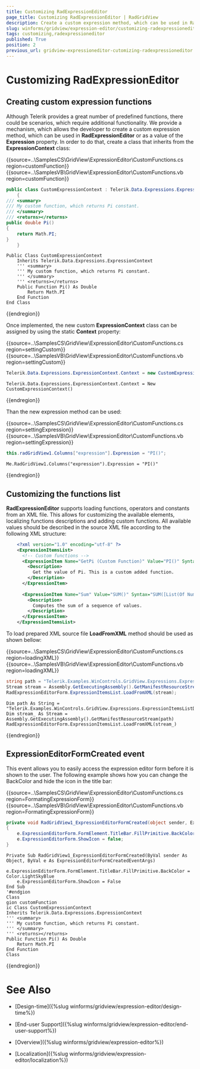 ```yaml
---
title: Customizing RadExpressionEditor
page_title: Customizing RadExpressionEditor | RadGridView
description: Create a custom expression method, which can be used in RadExpressionEditor or as a value of the Expression property.
slug: winforms/gridview/expression-editor/customizing-radexpressioneditor
tags: customizing,radexpressioneditor
published: True
position: 2
previous_url: gridview-expressioneditor-cutomizing-radexpressioneditor
---
```


# Customizing RadExpressionEditor

## Creating custom expression functions

Although Telerik provides a great number of predefined functions, there could be scenarios, which require additional functionality. We provide a mechanism, which allows the developer to create a custom expression method, which can be used in __RadExpressionEditor__ or as a value of the __Expression__ property. In order to do that, create a class that inherits from the __ExpressionContext__ class:

{{source=..\SamplesCS\GridView\ExpressionEditor\CustomFunctions.cs region=customFunction}} 
{{source=..\SamplesVB\GridView\ExpressionEditor\CustomFunctions.vb region=customFunction}} 

````C#
public class CustomExpressionContext : Telerik.Data.Expressions.ExpressionContext
    {
/// <summary>
/// My custom function, which returns Pi constant.
/// </summary>
/// <returns></returns>
public double Pi()
{
    return Math.PI;
}
    }

````
````VB.NET
Public Class CustomExpressionContext
    Inherits Telerik.Data.Expressions.ExpressionContext
    ''' <summary>
    ''' My custom function, which returns Pi constant.
    ''' </summary>
    ''' <returns></returns>
    Public Function Pi() As Double
        Return Math.PI
    End Function
End Class

````

{{endregion}} 

Once implemented, the new custom __ExpressionContext__ class can be assigned by using the static __Context__ property:

{{source=..\SamplesCS\GridView\ExpressionEditor\CustomFunctions.cs region=settingCustom}} 
{{source=..\SamplesVB\GridView\ExpressionEditor\CustomFunctions.vb region=settingCustom}} 

````C#
Telerik.Data.Expressions.ExpressionContext.Context = new CustomExpressionContext();

````
````VB.NET
Telerik.Data.Expressions.ExpressionContext.Context = New CustomExpressionContext()

````

{{endregion}} 

Than the new expression method can be used:

{{source=..\SamplesCS\GridView\ExpressionEditor\CustomFunctions.cs region=settingExpression}} 
{{source=..\SamplesVB\GridView\ExpressionEditor\CustomFunctions.vb region=settingExpression}}
````C#
this.radGridView1.Columns["expression"].Expression = "PI()";

````
````VB.NET
Me.RadGridView1.Columns("expression").Expression = "PI()"

```` 

{{endregion}} 

## Customizing the functions list

__RadExpressionEditor__ supports loading functions, operators and constants from an XML file. This allows for customizing the available elements, localizing functions descriptions and adding custom functions. All available values should be described in the source XML file according to the following XML structure:

````xml
	<?xml version="1.0" encoding="utf-8" ?>
	<ExpressionItemsList>
	  <!-- Custom functions -->
	  <ExpressionItem Name="GetPi (Custom Function)" Value="PI()" Syntax="PI()" Type="OtherFunc">
	    <Description>
	      Get the value of Pi. This is a custom added function.
	    </Description>
	  </ExpressionItem>
	
	  <ExpressionItem Name="Sum" Value="SUM()" Syntax="SUM([List(Of Number)])" Type="AggregateFunc">
	    <Description>
	      Computes the sum of a sequence of values.
	    </Description>
	  </ExpressionItem>
	</ExpressionItemsList>
````

To load prepared XML source file __LoadFromXML__ method should be used as shown bellow:

{{source=..\SamplesCS\GridView\ExpressionEditor\CustomFunctions.cs region=loadingXML}} 
{{source=..\SamplesVB\GridView\ExpressionEditor\CustomFunctions.vb region=loadingXML}} 

````C#
string path = "Telerik.Examples.WinControls.GridView.Expressions.ExpressionItemsListData.xml";
Stream stream = Assembly.GetExecutingAssembly().GetManifestResourceStream(path);
RadExpressionEditorForm.ExpressionItemsList.LoadFromXML(stream);

````
````VB.NET
Dim path As String = "Telerik.Examples.WinControls.GridView.Expressions.ExpressionItemsListData.xml"
Dim stream_ As Stream = Assembly.GetExecutingAssembly().GetManifestResourceStream(path)
RadExpressionEditorForm.ExpressionItemsList.LoadFromXML(stream_)

````

{{endregion}} 

## ExpressionEditorFormCreated event

This event allows you to easily access the expression editor form before it is shown to the user. The following example shows how you can change the BackColor and hide the icon in the title bar: 

{{source=..\SamplesCS\GridView\ExpressionEditor\CustomFunctions.cs region=FormatingExpressionForm}} 
{{source=..\SamplesVB\GridView\ExpressionEditor\CustomFunctions.vb region=FormatingExpressionForm}}
````C#
private void RadGridView1_ExpressionEditorFormCreated(object sender, ExpressionEditorFormCreatedEventArgs e)
{
    e.ExpressionEditorForm.FormElement.TitleBar.FillPrimitive.BackColor = Color.LightSkyBlue;
    e.ExpressionEditorForm.ShowIcon = false;
}

````
````VB.NET
Private Sub RadGridView1_ExpressionEditorFormCreated(ByVal sender As Object, ByVal e As ExpressionEditorFormCreatedEventArgs)
    e.ExpressionEditorForm.FormElement.TitleBar.FillPrimitive.BackColor = Color.LightSkyBlue
    e.ExpressionEditorForm.ShowIcon = False
End Sub
'#endgion
Class
gion customFunction
ic Class CustomExpressionContext
Inherits Telerik.Data.Expressions.ExpressionContext
''' <summary>
''' My custom function, which returns Pi constant.
''' </summary>
''' <returns></returns>
Public Function Pi() As Double
    Return Math.PI
End Function
Class

```` 


{{endregion}} 


# See Also

* [Design-time]({%slug winforms/gridview/expression-editor/design-time%})

* [End-user Support]({%slug winforms/gridview/expression-editor/end-user-support%})

* [Overview]({%slug winforms/gridview/expression-editor%})

* [Localization]({%slug winforms/gridview/expression-editor/localization%})

